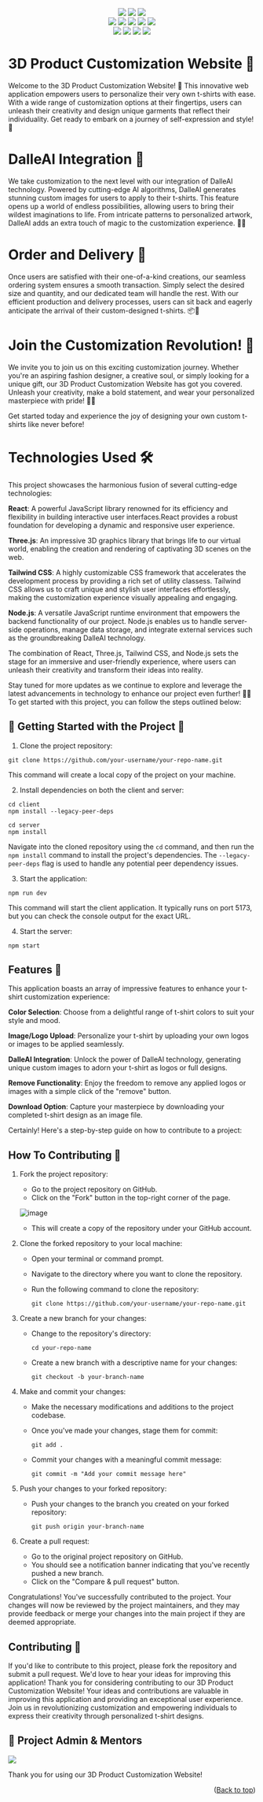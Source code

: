   <div id="top"></div>
<div align="center">
<img src="https://forthebadge.com/images/badges/built-with-love.svg" />
<img src="https://forthebadge.com/images/badges/uses-brains.svg" />
<img src="https://forthebadge.com/images/badges/powered-by-responsibility.svg" />
  <br>
  <img src="https://img.shields.io/github/repo-size/amanjaiman1/Product_3D?style=for-the-badge" />
  <img src="https://img.shields.io/github/issues/amanjaiman1/Product_3D?style=for-the-badge" />
  <img src="https://img.shields.io/github/issues-closed-raw/amanjaiman1/Product_3D?style=for-the-badge" />
  
<img src="https://img.shields.io/github/forks/amanjaiman1/Product_3D?style=for-the-badge" />
  <img src="https://img.shields.io/github/issues-pr/amanjaiman1/Product_3D?style=for-the-badge" /><br>
  <img src="https://img.shields.io/github/issues-pr-closed-raw/amanjaiman1/Product_3D?style=for-the-badge" />
  <img src="https://img.shields.io/github/stars/amanjaiman1/Product_3d?style=for-the-badge" />
  <img src="https://img.shields.io/github/contributors/amanjaiman1/Product_3D?style=for-the-badge" />
  <img src="https://img.shields.io/github/last-commit/amanjaiman1/Product_3D?style=for-the-badge" />
  </div>

# 3D Product Customization Website 🎨
Welcome to the 3D Product Customization Website! 🌟 This innovative web application empowers users to personalize their very own t-shirts with ease. With a wide range of customization options at their fingertips, users can unleash their creativity and design unique garments that reflect their individuality. Get ready to embark on a journey of self-expression and style! 🎉

# DalleAI Integration 🤖
We take customization to the next level with our integration of DalleAI technology. Powered by cutting-edge AI algorithms, DalleAI generates stunning custom images for users to apply to their t-shirts. This feature opens up a world of endless possibilities, allowing users to bring their wildest imaginations to life. From intricate patterns to personalized artwork, DalleAI adds an extra touch of magic to the customization experience. 🎨🤩

# Order and Delivery 🚚
Once users are satisfied with their one-of-a-kind creations, our seamless ordering system ensures a smooth transaction. Simply select the desired size and quantity, and our dedicated team will handle the rest. With our efficient production and delivery processes, users can sit back and eagerly anticipate the arrival of their custom-designed t-shirts. 📦💨

# Join the Customization Revolution! 🚀
We invite you to join us on this exciting customization journey. Whether you're an aspiring fashion designer, a creative soul, or simply looking for a unique gift, our 3D Product Customization Website has got you covered. Unleash your creativity, make a bold statement, and wear your personalized masterpiece with pride! 👕✨

Get started today and experience the joy of designing your own custom t-shirts like never before!

# Technologies Used 🛠️
This project showcases the harmonious fusion of several cutting-edge technologies:

**React**: A powerful JavaScript library renowned for its efficiency and flexibility in building interactive user interfaces.React provides a robust foundation for developing a dynamic and responsive user experience.

**Three.js**: An impressive 3D graphics library that brings life to our virtual world, enabling the creation and rendering of captivating 3D scenes on the web.

**Tailwind CSS**: A highly customizable CSS framework that accelerates the development process by providing a rich set of utility classess. Tailwind CSS allows us to craft unique and stylish user interfaces effortlessly, making the customization experience visually appealing and engaging.

**Node.js**: A versatile JavaScript runtime environment that empowers the backend functionality of our project. Node.js enables us to handle server-side operations, manage data storage, and integrate external services such as the groundbreaking DalleAI technology. 

The combination of React, Three.js, Tailwind CSS, and Node.js sets the stage for an immersive and user-friendly experience, where users can unleash their creativity and transform their ideas into reality.

Stay tuned for more updates as we continue to explore and leverage the latest advancements in technology to enhance our project even further! 🚀🌟
To get started with this project, you can follow the steps outlined below:


## 🚀 Getting Started with the Project 🎉


1. Clone the project repository:
```
git clone https://github.com/your-username/your-repo-name.git
```
This command will create a local copy of the project on your machine.

2. Install dependencies on both the client and server:
```
cd client
npm install --legacy-peer-deps

cd server
npm install
```
Navigate into the cloned repository using the `cd` command, and then run the `npm install` command to install the project's dependencies. The `--legacy-peer-deps` flag is used to handle any potential peer dependency issues.

3. Start the application:
```
npm run dev
```
This command will start the client application. It typically runs on port 5173, but you can check the console output for the exact URL.

4. Start the server:
```
npm start
```

## Features 🌟
This application boasts an array of impressive features to enhance your t-shirt customization experience:

**Color Selection**: Choose from a delightful range of t-shirt colors to suit your style and mood.


**Image/Logo Upload**: Personalize your t-shirt by uploading your own logos or images to be applied seamlessly.


**DalleAI Integration**: Unlock the power of DalleAI technology, generating unique custom images to adorn your t-shirt as logos or full designs.


**Remove Functionality**: Enjoy the freedom to remove any applied logos or images with a simple click of the "remove" button.


**Download Option**: Capture your masterpiece by downloading your completed t-shirt design as an image file.

Certainly! Here's a step-by-step guide on how to contribute to a project:


## How To Contributing 🤝

1. Fork the project repository:
   - Go to the project repository on GitHub.
   - Click on the "Fork" button in the top-right corner of the page.
   
   ![image](https://github.com/Ayush-Tibrewal/Product_3D/assets/96817905/789dda31-5f38-4102-aca8-731d7f2f5f2f)

   
   - This will create a copy of the repository under your GitHub account.

2. Clone the forked repository to your local machine:
   - Open your terminal or command prompt.
   - Navigate to the directory where you want to clone the repository.
   - Run the following command to clone the repository:
     
     ```
     git clone https://github.com/your-username/your-repo-name.git
     ```

3. Create a new branch for your changes:
   - Change to the repository's directory:
     
     ```
     cd your-repo-name
     ```
     
   - Create a new branch with a descriptive name for your changes:
     
     ```
     git checkout -b your-branch-name
     ```

4. Make and commit your changes:
   - Make the necessary modifications and additions to the project codebase.
   - Once you've made your changes, stage them for commit:
     
     ```
     git add .
     ```
     
   - Commit your changes with a meaningful commit message:
     
     ```
     git commit -m "Add your commit message here"
     ```

5. Push your changes to your forked repository:
   - Push your changes to the branch you created on your forked repository:
     
     ```
     git push origin your-branch-name
     ```

6. Create a pull request:
   - Go to the original project repository on GitHub.
   - You should see a notification banner indicating that you've recently pushed a new branch.
   - Click on the "Compare & pull request" button.

Congratulations! You've successfully contributed to the project. Your changes will now be reviewed by the project maintainers, and they may provide feedback or merge your changes into the main project if they are deemed appropriate.

<!-- update it page -->

## Contributing 🤝

If you'd like to contribute to this project, please fork the repository and submit a pull request. We'd love to hear your ideas for improving this application! Thank you for considering contributing to our 3D Product Customization Website! Your ideas and contributions are valuable in improving this application and providing an exceptional user experience. Join us in revolutionizing customization and empowering individuals to express their creativity through personalized t-shirt designs.
## :cowboy_hat_face: Project Admin & Mentors


<a href="https://github.com/amanjaiman1/Product_3D/graphs/contributors"> 
    <img src="https://contrib.rocks/image?repo=amanjaiman1/Product_3D" /> 
</a>

Thank you for using our 3D Product Customization Website!

<p align="right">(<a href="#top">Back to top</a>)</p>
